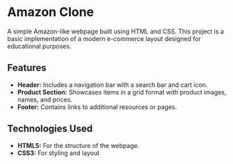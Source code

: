 # Amazon Clone

A simple Amazon-like webpage built using HTML and CSS. This project is a basic implementation of a modern e-commerce layout designed for educational purposes.

## Features

- **Header:** Includes a navigation bar with a search bar and cart icon.
- **Product Section:** Showcases items in a grid format with product images, names, and prices.
- **Footer:** Contains links to additional resources or pages.

## Technologies Used

- **HTML5:** For the structure of the webpage.
- **CSS3:** For styling and layout
